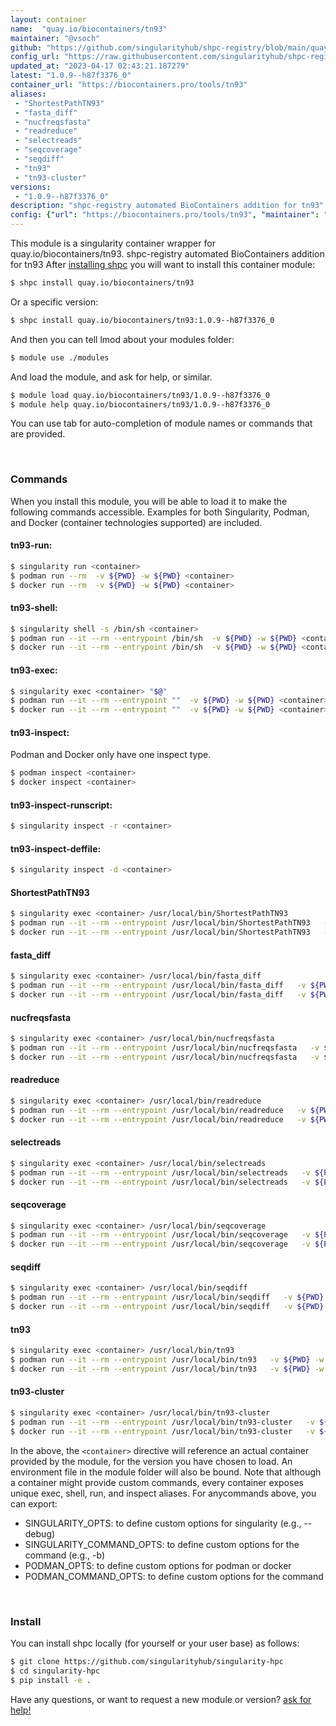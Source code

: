 ```yaml
---
layout: container
name:  "quay.io/biocontainers/tn93"
maintainer: "@vsoch"
github: "https://github.com/singularityhub/shpc-registry/blob/main/quay.io/biocontainers/tn93/container.yaml"
config_url: "https://raw.githubusercontent.com/singularityhub/shpc-registry/main/quay.io/biocontainers/tn93/container.yaml"
updated_at: "2023-04-17 02:43:21.187279"
latest: "1.0.9--h87f3376_0"
container_url: "https://biocontainers.pro/tools/tn93"
aliases:
 - "ShortestPathTN93"
 - "fasta_diff"
 - "nucfreqsfasta"
 - "readreduce"
 - "selectreads"
 - "seqcoverage"
 - "seqdiff"
 - "tn93"
 - "tn93-cluster"
versions:
 - "1.0.9--h87f3376_0"
description: "shpc-registry automated BioContainers addition for tn93"
config: {"url": "https://biocontainers.pro/tools/tn93", "maintainer": "@vsoch", "description": "shpc-registry automated BioContainers addition for tn93", "latest": {"1.0.9--h87f3376_0": "sha256:424dbe9f31de15de37e3b5b91daa8770450eae97c241fc9a1197d4b410f7b9e9"}, "tags": {"1.0.9--h87f3376_0": "sha256:424dbe9f31de15de37e3b5b91daa8770450eae97c241fc9a1197d4b410f7b9e9"}, "docker": "quay.io/biocontainers/tn93", "aliases": {"ShortestPathTN93": "/usr/local/bin/ShortestPathTN93", "fasta_diff": "/usr/local/bin/fasta_diff", "nucfreqsfasta": "/usr/local/bin/nucfreqsfasta", "readreduce": "/usr/local/bin/readreduce", "selectreads": "/usr/local/bin/selectreads", "seqcoverage": "/usr/local/bin/seqcoverage", "seqdiff": "/usr/local/bin/seqdiff", "tn93": "/usr/local/bin/tn93", "tn93-cluster": "/usr/local/bin/tn93-cluster"}}
---
```


This module is a singularity container wrapper for quay.io/biocontainers/tn93.
shpc-registry automated BioContainers addition for tn93
After [installing shpc](#install) you will want to install this container module:


```bash
$ shpc install quay.io/biocontainers/tn93
```

Or a specific version:

```bash
$ shpc install quay.io/biocontainers/tn93:1.0.9--h87f3376_0
```

And then you can tell lmod about your modules folder:

```bash
$ module use ./modules
```

And load the module, and ask for help, or similar.

```bash
$ module load quay.io/biocontainers/tn93/1.0.9--h87f3376_0
$ module help quay.io/biocontainers/tn93/1.0.9--h87f3376_0
```

You can use tab for auto-completion of module names or commands that are provided.

<br>

### Commands

When you install this module, you will be able to load it to make the following commands accessible.
Examples for both Singularity, Podman, and Docker (container technologies supported) are included.

#### tn93-run:

```bash
$ singularity run <container>
$ podman run --rm  -v ${PWD} -w ${PWD} <container>
$ docker run --rm  -v ${PWD} -w ${PWD} <container>
```

#### tn93-shell:

```bash
$ singularity shell -s /bin/sh <container>
$ podman run --it --rm --entrypoint /bin/sh  -v ${PWD} -w ${PWD} <container>
$ docker run --it --rm --entrypoint /bin/sh  -v ${PWD} -w ${PWD} <container>
```

#### tn93-exec:

```bash
$ singularity exec <container> "$@"
$ podman run --it --rm --entrypoint ""  -v ${PWD} -w ${PWD} <container> "$@"
$ docker run --it --rm --entrypoint ""  -v ${PWD} -w ${PWD} <container> "$@"
```

#### tn93-inspect:

Podman and Docker only have one inspect type.

```bash
$ podman inspect <container>
$ docker inspect <container>
```

#### tn93-inspect-runscript:

```bash
$ singularity inspect -r <container>
```

#### tn93-inspect-deffile:

```bash
$ singularity inspect -d <container>
```


#### ShortestPathTN93

```bash
$ singularity exec <container> /usr/local/bin/ShortestPathTN93
$ podman run --it --rm --entrypoint /usr/local/bin/ShortestPathTN93   -v ${PWD} -w ${PWD} <container> -c " $@"
$ docker run --it --rm --entrypoint /usr/local/bin/ShortestPathTN93   -v ${PWD} -w ${PWD} <container> -c " $@"
```


#### fasta_diff

```bash
$ singularity exec <container> /usr/local/bin/fasta_diff
$ podman run --it --rm --entrypoint /usr/local/bin/fasta_diff   -v ${PWD} -w ${PWD} <container> -c " $@"
$ docker run --it --rm --entrypoint /usr/local/bin/fasta_diff   -v ${PWD} -w ${PWD} <container> -c " $@"
```


#### nucfreqsfasta

```bash
$ singularity exec <container> /usr/local/bin/nucfreqsfasta
$ podman run --it --rm --entrypoint /usr/local/bin/nucfreqsfasta   -v ${PWD} -w ${PWD} <container> -c " $@"
$ docker run --it --rm --entrypoint /usr/local/bin/nucfreqsfasta   -v ${PWD} -w ${PWD} <container> -c " $@"
```


#### readreduce

```bash
$ singularity exec <container> /usr/local/bin/readreduce
$ podman run --it --rm --entrypoint /usr/local/bin/readreduce   -v ${PWD} -w ${PWD} <container> -c " $@"
$ docker run --it --rm --entrypoint /usr/local/bin/readreduce   -v ${PWD} -w ${PWD} <container> -c " $@"
```


#### selectreads

```bash
$ singularity exec <container> /usr/local/bin/selectreads
$ podman run --it --rm --entrypoint /usr/local/bin/selectreads   -v ${PWD} -w ${PWD} <container> -c " $@"
$ docker run --it --rm --entrypoint /usr/local/bin/selectreads   -v ${PWD} -w ${PWD} <container> -c " $@"
```


#### seqcoverage

```bash
$ singularity exec <container> /usr/local/bin/seqcoverage
$ podman run --it --rm --entrypoint /usr/local/bin/seqcoverage   -v ${PWD} -w ${PWD} <container> -c " $@"
$ docker run --it --rm --entrypoint /usr/local/bin/seqcoverage   -v ${PWD} -w ${PWD} <container> -c " $@"
```


#### seqdiff

```bash
$ singularity exec <container> /usr/local/bin/seqdiff
$ podman run --it --rm --entrypoint /usr/local/bin/seqdiff   -v ${PWD} -w ${PWD} <container> -c " $@"
$ docker run --it --rm --entrypoint /usr/local/bin/seqdiff   -v ${PWD} -w ${PWD} <container> -c " $@"
```


#### tn93

```bash
$ singularity exec <container> /usr/local/bin/tn93
$ podman run --it --rm --entrypoint /usr/local/bin/tn93   -v ${PWD} -w ${PWD} <container> -c " $@"
$ docker run --it --rm --entrypoint /usr/local/bin/tn93   -v ${PWD} -w ${PWD} <container> -c " $@"
```


#### tn93-cluster

```bash
$ singularity exec <container> /usr/local/bin/tn93-cluster
$ podman run --it --rm --entrypoint /usr/local/bin/tn93-cluster   -v ${PWD} -w ${PWD} <container> -c " $@"
$ docker run --it --rm --entrypoint /usr/local/bin/tn93-cluster   -v ${PWD} -w ${PWD} <container> -c " $@"
```



In the above, the `<container>` directive will reference an actual container provided
by the module, for the version you have chosen to load. An environment file in the
module folder will also be bound. Note that although a container
might provide custom commands, every container exposes unique exec, shell, run, and
inspect aliases. For anycommands above, you can export:

 - SINGULARITY_OPTS: to define custom options for singularity (e.g., --debug)
 - SINGULARITY_COMMAND_OPTS: to define custom options for the command (e.g., -b)
 - PODMAN_OPTS: to define custom options for podman or docker
 - PODMAN_COMMAND_OPTS: to define custom options for the command

<br>

### Install

You can install shpc locally (for yourself or your user base) as follows:

```bash
$ git clone https://github.com/singularityhub/singularity-hpc
$ cd singularity-hpc
$ pip install -e .
```

Have any questions, or want to request a new module or version? [ask for help!](https://github.com/singularityhub/singularity-hpc/issues)